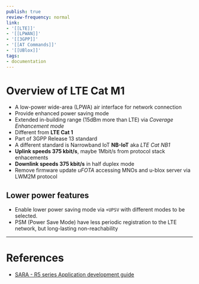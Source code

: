 ```yaml
---
publish: true
review-frequency: normal
link:
- '[[LTE]]'
- '[[LPWAN]]'
- '[[3GPP]]'
- '[[AT Commands]]'
- '[[UBlox]]'
tags:
- documentation
---
```


# Overview of LTE Cat M1
- A low-power wide-area (LPWA) air interface for network connection
- Provide enhanced power saving mode
- Extended in-building range (15dBm more than LTE) via *Coverage Enhancement mode*
- Different from **LTE Cat 1**
- Part of 3GPP Release 13 standard
- A different standard is Narrowband IoT **NB-IoT** aka *LTE Cat NB1*
- **Uplink speeds 375 kbit/s**, maybe 1Mbit/s from protocol stack enhacements
- **Downlink speeds 375 kbit/s** in half duplex mode
- Remove firmware update *uFOTA* accessing MNOs and u-blox server via LWM2M protocol

 ## Lower power features
 - Enable lower power saving mode via  `+UPSV` with different modes to be selected.
 - PSM (Power Save Mode) have less periodic registration to the LTE network, but long-lasting non-reachability

---
# References
- [SARA - R5 series Application development guide](https://www.u-blox.com/en/docs/UBX-20009652)